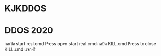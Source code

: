 # KJKDDOS

# DDOS 2020
 กดเปิด start real.cmd
 Press open start real.cmd
 กดปิด  KILL.cmd
 Press to close KILL.cmd
 เเจกฟรี
